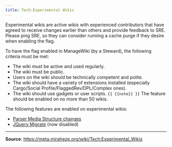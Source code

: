 ```yaml
---
title: Tech:Experimental Wikis
---
```


Experimental wikis are active wikis with experienced contributors that have agreed to receive changes earlier than others and provide feedback to SRE. Please ping SRE, so they can consider running a cache purge if they desire when enabling the flag.

To have the flag enabled in ManageWiki (by a Steward), the following criteria must be met:
* The wiki must be active and used regularly.
* The wiki must be public.
* Users on the wiki should be technically competent and polite.
* The wiki should have a variety of extensions installed (especially Cargo/Social Profile/FlaggedRev/DPL/Complex ones).
* The wiki should use gadgets or user scripts.
 `{{ {{note}} }}` The feature should be enabled on no more than 50 wikis.

The following features are enabled on experimental wikis:
* [Parser Media Structure changes](https://www.mediawiki.org/wiki/Parsing/Media_structure)
* [JQuery Migrate](https://github.com/jquery/jquery-migrate) (now disabled)

----
**Source**: https://meta.miraheze.org/wiki/Tech:Experimental_Wikis